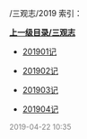 /三观志/2019 索引：


**[上一级目录/三观志](/三观志/index.md)**

- [201901记](/三观志/2019/201901记.md)

- [201902记](/三观志/2019/201902记.md)

- [201903记](/三观志/2019/201903记.md)

- [201904记](/三观志/2019/201904记.md)


<font size=2 color='grey'> 2019-04-22 10:35 </font>